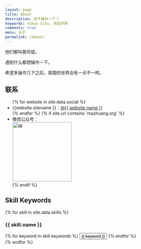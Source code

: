 ```yaml
---
layout: page
title: About
description: 这不操作一下？
keywords: Yuhua Situ, 司徒宇骅
comments: true
menu: 关于
permalink: /about/
---
```


他们都叫我司徒。

遇到什么都想操作一下。

希望多操作几下之后，周围的世界会有一点不一样。

## 联系

<ul>
{% for website in site.data.social %}
<li>{{website.sitename }}：<a href="{{ website.url }}" target="_blank">@{{ website.name }}</a></li>
{% endfor %}
{% if site.url contains 'mazhuang.org' %}
<li>
微信公众号：<br />
<img style="height:192px;width:192px;border:1px solid lightgrey;" src="{{ assets_base_url }}/assets/images/qrcode.jpg" alt="咩" />
</li>
{% endif %}
</ul>


## Skill Keywords

{% for skill in site.data.skills %}
### {{ skill.name }}
<div class="btn-inline">
{% for keyword in skill.keywords %}
<button class="btn btn-outline" type="button">{{ keyword }}</button>
{% endfor %}
</div>
{% endfor %}
